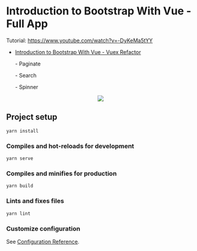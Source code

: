 # Introduction to Bootstrap With Vue - Full App

Tutorial: https://www.youtube.com/watch?v=-DyKeMa5tYY
        
- [Introduction to Bootstrap With Vue - Vuex Refactor](https://www.youtube.com/watch?v=G2krb6FaZco) 
    <p>- Paginate</p>
    <p>- Search</p>
    <p>- Spinner</p>
    


<p align="center">
    <img src="https://imgur.com/xHzMPjw.png">
</p>



## Project setup
```
yarn install
```

### Compiles and hot-reloads for development
```
yarn serve
```

### Compiles and minifies for production
```
yarn build
```

### Lints and fixes files
```
yarn lint
```

### Customize configuration
See [Configuration Reference](https://cli.vuejs.org/config/).
